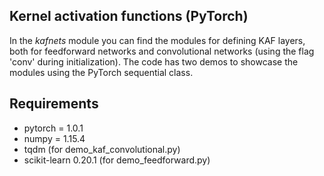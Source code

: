 ## Kernel activation functions (PyTorch)

In the *kafnets* module you can find the modules for defining KAF layers, both for feedforward networks and convolutional networks (using the flag 'conv' during initialization). 
The code has two demos to showcase the modules using the PyTorch sequential class.

## Requirements

* pytorch = 1.0.1
* numpy = 1.15.4
* tqdm (for demo_kaf_convolutional.py)
* scikit-learn 0.20.1 (for demo_feedforward.py)